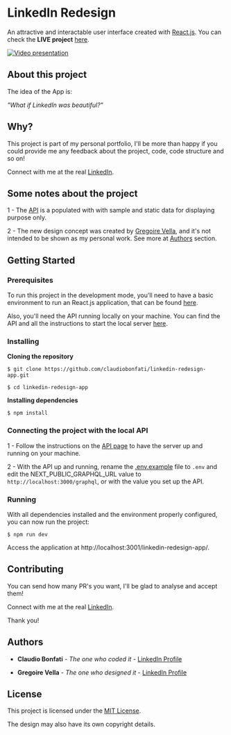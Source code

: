 # LinkedIn Redesign

An attractive and interactable user interface created with [React.js](https://reactjs.org).
You can check the **LIVE project** [here](https://claudiobonfati.github.io/linkedin-redesign-app).

[![Video presentation](https://i.imgur.com/1gi06IS.png)](https://vimeo.com/522611975 "Play")

## About this project

The idea of the App is:

_"What if LinkedIn was beautiful?"_

## Why?

This project is part of my personal portfolio, I'll be more than happy if you could provide me any feedback about the project, code, code structure and so on!

Connect with me at the real [LinkedIn](https://www.linkedin.com/in/claudiobonfati).

## Some notes about the project

1 - The [API](https://github.com/claudiobonfati/linkedin-redesign-api) is a populated with with sample and static data for displaying purpose only. 

2 - The new design concept was created by [Gregoire Vella](https://www.linkedin.com/in/gregoirevella/), and it's not intended to be shown as my personal work. See more at [Authors](#authors) section.

## Getting Started

### Prerequisites

To run this project in the development mode, you'll need to have a basic environment to run an React.js application, that can be found [here](https://reactjs.org/docs/getting-started.html).

Also, you'll need the API running locally on your machine. You can find the API and all the instructions to start the local server [here](https://github.com/claudiobonfati/linkedin-redesign-api).

### Installing

**Cloning the repository**

```
$ git clone https://github.com/claudiobonfati/linkedin-redesign-app.git

$ cd linkedin-redesign-app
```

**Installing dependencies**

```
$ npm install
```

### Connecting the project with the local API

1 - Follow the instructions on the [API page](https://github.com/claudiobonfati/linkedin-redesign-api) to have the server up and running on your machine.

2 - With the API up and running, rename the [.env.example](https://github.com/claudiobonfati/linkedin-redesign-concept/blob/master/.env.example) file to `.env` and edit the NEXT_PUBLIC_GRAPHQL_URL value to `http://localhost:3000/graphql`, or with the value you set up the API.

### Running

With all dependencies installed and the environment properly configured, you can now run the project:

```
$ npm run dev
```

Access the application at http://localhost:3001/linkedin-redesign-app/.

## Contributing

You can send how many PR's you want, I'll be glad to analyse and accept them!

Connect with me at the real [LinkedIn](https://www.linkedin.com/in/claudiobonfati).

Thank you!

## Authors

* **Claudio Bonfati** - *The one who coded it* - [LinkedIn Profile](https://www.linkedin.com/in/claudiobonfati)

* **Gregoire Vella** - *The one who designed it* - [LinkedIn Profile](https://www.linkedin.com/in/gregoirevella/)

## License

This project is licensed under the [MIT License](https://choosealicense.com/licenses/mit/).

The design may also have its own copyright details.